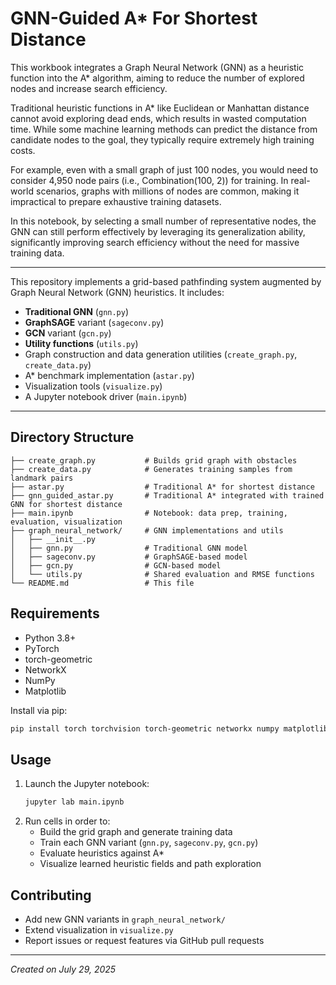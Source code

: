# GNN-Guided A* For Shortest Distance

This workbook integrates a Graph Neural Network (GNN) as a heuristic function into the A* algorithm, aiming to reduce the number of explored nodes and increase search efficiency.

Traditional heuristic functions in A* like Euclidean or Manhattan distance cannot avoid exploring dead ends, which results in wasted computation time. While some machine learning methods can predict the distance from candidate nodes to the goal, they typically require extremely high training costs.

For example, even with a small graph of just 100 nodes, you would need to consider 4,950 node pairs (i.e., Combination(100, 2)) for training. In real-world scenarios, graphs with millions of nodes are common, making it impractical to prepare exhaustive training datasets.

In this notebook, by selecting a small number of representative nodes, the GNN can still perform effectively by leveraging its generalization ability, significantly improving search efficiency without the need for massive training data.

---

This repository implements a grid-based pathfinding system augmented by Graph Neural Network (GNN) heuristics. It includes:

- **Traditional GNN** (`gnn.py`)
- **GraphSAGE** variant (`sageconv.py`)
- **GCN** variant (`gcn.py`)
- **Utility functions** (`utils.py`)
- Graph construction and data generation utilities (`create_graph.py`, `create_data.py`)
- A* benchmark implementation (`astar.py`)
- Visualization tools (`visualize.py`)
- A Jupyter notebook driver (`main.ipynb`)

---

## Directory Structure
```
├── create_graph.py           # Builds grid graph with obstacles
├── create_data.py            # Generates training samples from landmark pairs
├── astar.py                  # Traditional A* for shortest distance
├── gnn_guided_astar.py       # Traditional A* integrated with trained GNN for shortest distance
├── main.ipynb                # Notebook: data prep, training, evaluation, visualization
├── graph_neural_network/     # GNN implementations and utils
│   ├── __init__.py
│   ├── gnn.py                # Traditional GNN model
│   ├── sageconv.py           # GraphSAGE-based model
│   ├── gcn.py                # GCN-based model
│   └── utils.py              # Shared evaluation and RMSE functions
└── README.md                 # This file
```

## Requirements

- Python 3.8+
- PyTorch
- torch-geometric
- NetworkX
- NumPy
- Matplotlib

Install via pip:
```bash
pip install torch torchvision torch-geometric networkx numpy matplotlib
```

## Usage

1. Launch the Jupyter notebook:
   ```bash
   jupyter lab main.ipynb
   ```
2. Run cells in order to:
   - Build the grid graph and generate training data
   - Train each GNN variant (`gnn.py`, `sageconv.py`, `gcn.py`)
   - Evaluate heuristics against A*
   - Visualize learned heuristic fields and path exploration

## Contributing

- Add new GNN variants in `graph_neural_network/`
- Extend visualization in `visualize.py`
- Report issues or request features via GitHub pull requests

---

*Created on July 29, 2025*
